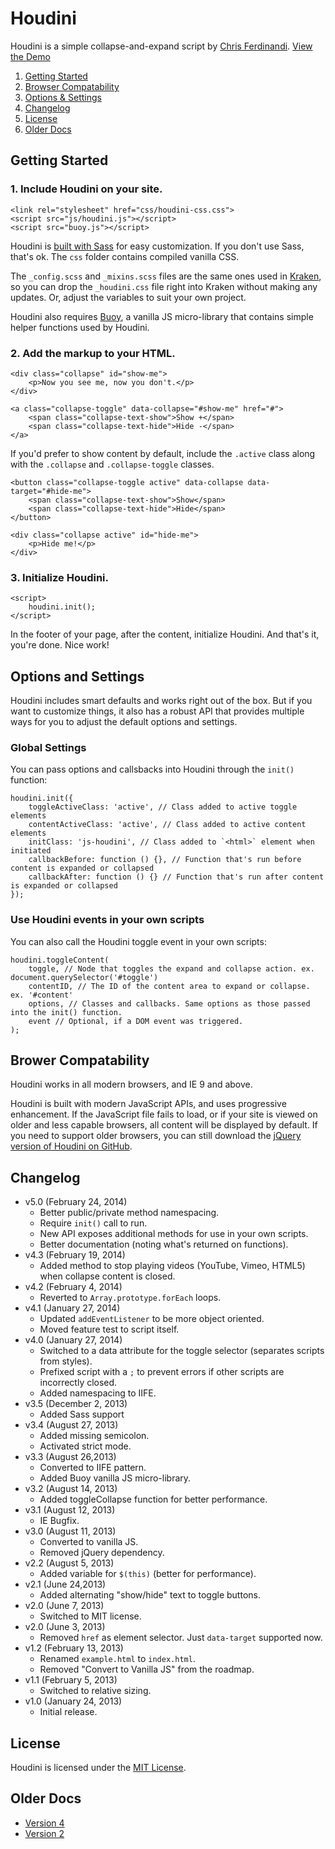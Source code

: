 # Houdini
Houdini is a simple collapse-and-expand script by [Chris Ferdinandi](http://gomakethings.com). [View the Demo](http://cferdinandi.github.io/houdini/)

1. [Getting Started](#getting-started)
2. [Browser Compatability](#browser-compatability)
3. [Options & Settings](#options-and-settings)
4. [Changelog](#changelog)
5. [License](#license)
6. [Older Docs](#older-docs)



## Getting Started

### 1. Include Houdini on your site.

	<link rel="stylesheet" href="css/houdini-css.css">
	<script src="js/houdini.js"></script>
	<script src="buoy.js"></script>

Houdini is [built with Sass](http://sass-lang.com/) for easy customization. If you don't use Sass, that's ok. The `css` folder contains compiled vanilla CSS.

The `_config.scss` and `_mixins.scss` files are the same ones used in [Kraken](http://cferdinandi.github.io/kraken/), so you can drop the `_houdini.css` file right into Kraken without making any updates. Or, adjust the variables to suit your own project.

Houdini also requires [Buoy](http://cferdinandi.github.io/buoy/), a vanilla JS micro-library that contains simple helper functions used by Houdini.

### 2. Add the markup to your HTML.

	<div class="collapse" id="show-me">
		<p>Now you see me, now you don't.</p>
	</div>

	<a class="collapse-toggle" data-collapse="#show-me" href="#">
		<span class="collapse-text-show">Show +</span>
		<span class="collapse-text-hide">Hide -</span>
	</a>

If you'd prefer to show content by default, include the `.active` class along with the `.collapse` and `.collapse-toggle` classes.

	<button class="collapse-toggle active" data-collapse data-target="#hide-me">
		<span class="collapse-text-show">Show</span>
		<span class="collapse-text-hide">Hide</span>
	</button>

	<div class="collapse active" id="hide-me">
		<p>Hide me!</p>
	</div>

### 3. Initialize Houdini.

	<script>
		houdini.init();
	</script>

In the footer of your page, after the content, initialize Houdini. And that's it, you're done. Nice work!



## Options and Settings

Houdini includes smart defaults and works right out of the box. But if you want to customize things, it also has a robust API that provides multiple ways for you to adjust the default options and settings.

### Global Settings

You can pass options and callsbacks into Houdini through the `init()` function:

	houdini.init({
		toggleActiveClass: 'active', // Class added to active toggle elements
		contentActiveClass: 'active', // Class added to active content elements
		initClass: 'js-houdini', // Class added to `<html>` element when initiated
		callbackBefore: function () {}, // Function that's run before content is expanded or collapsed
		callbackAfter: function () {} // Function that's run after content is expanded or collapsed
	});

### Use Houdini events in your own scripts

You can also call the Houdini toggle event in your own scripts:

	houdini.toggleContent(
		toggle, // Node that toggles the expand and collapse action. ex. document.querySelector('#toggle')
		contentID, // The ID of the content area to expand or collapse. ex. '#content'
		options, // Classes and callbacks. Same options as those passed into the init() function.
		event // Optional, if a DOM event was triggered.
	);



## Brower Compatability

Houdini works in all modern browsers, and IE 9 and above.

Houdini is built with modern JavaScript APIs, and uses progressive enhancement. If the JavaScript file fails to load, or if your site is viewed on older and less capable browsers, all content will be displayed by default. If you need to support older browsers, you can still download the [jQuery version of Houdini on GitHub](https://github.com/cferdinandi/houdini/tree/archive-v2).



## Changelog
* v5.0 (February 24, 2014)
  * Better public/private method namespacing.
  * Require `init()` call to run.
  * New API exposes additional methods for use in your own scripts.
  * Better documentation (noting what's returned on functions).
* v4.3 (February 19, 2014)
  * Added method to stop playing videos (YouTube, Vimeo, HTML5) when collapse content is closed.
* v4.2 (February 4, 2014)
  * Reverted to `Array.prototype.forEach` loops.
* v4.1 (January 27, 2014)
  * Updated `addEventListener` to be more object oriented.
  * Moved feature test to script itself.
* v4.0 (January 27, 2014)
  * Switched to a data attribute for the toggle selector (separates scripts from styles).
  * Prefixed script with a `;` to prevent errors if other scripts are incorrectly closed.
  * Added namespacing to IIFE.
* v3.5 (December 2, 2013)
  * Added Sass support
* v3.4 (August 27, 2013)
  * Added missing semicolon.
  * Activated strict mode.
* v3.3 (August 26,2013)
  * Converted to IIFE pattern.
  * Added Buoy vanilla JS micro-library.
* v3.2 (August 14, 2013)
  * Added toggleCollapse function for better performance.
* v3.1 (August 12, 2013)
  * IE Bugfix.
* v3.0 (August 11, 2013)
  * Converted to vanilla JS.
  * Removed jQuery dependency.
* v2.2 (August 5, 2013)
  * Added variable for `$(this)` (better for performance).
* v2.1 (June 24,2013)
  * Added alternating "show/hide" text to toggle buttons.
* v2.0 (June 7, 2013)
  * Switched to MIT license.
* v2.0 (June 3, 2013)
  * Removed `href` as element selector. Just `data-target` supported now.
* v1.2 (February 13, 2013)
  * Renamed `example.html` to `index.html`.
  * Removed "Convert to Vanilla JS" from the roadmap.
* v1.1 (February 5, 2013)
  * Switched to relative sizing.
* v1.0 (January 24, 2013)
  * Initial release.



## License
Houdini is licensed under the [MIT License](http://gomakethings.com/mit/).



## Older Docs

* [Version 4](http://cferdinandi.github.io/houdini/archive/v4/)
* [Version 2](https://github.com/cferdinandi/houdini/tree/archive-v2)